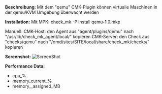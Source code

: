 **Beschreibung:**
Mit dem "qemu" CMK-Plugin können virtualle Maschinen in der qemu/KVM Umgebung überwacht werden

**Installation:**
Mit MPK:
check_mk -P install qemu-1.0.mkp

Manuell:
CMK-Host:   den Agent aus "agent/plugins/qemu" nach "/usr/lib/check_mk_agent/local/" kopieren
CMK-Server: den Check aus "checks/qemu" nach "/omd/sites/SITE/local/share/check_mk/checks/" kopieren

**Screenshot:**
![ScreenShot](https://github.com/christianbur/check_mk/blob/master/qemu_kvm/screenshort_qemu.png)

**Performance Data:**
  - cpu_%
  - memory_current_%
  - memory__assigned_MB 

